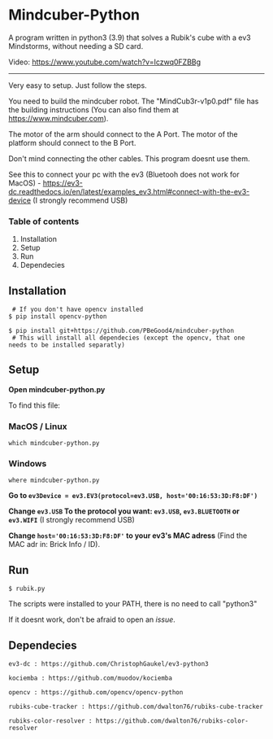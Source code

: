 # Mindcuber-Python
A program written in python3 (3.9) that solves a Rubik's cube with a ev3 Mindstorms, without needing a SD card.

Video: https://www.youtube.com/watch?v=Iczwq0FZBBg

___

Very easy to setup. Just follow the steps.

You need to build the mindcuber robot. The "MindCub3r-v1p0.pdf" file has the building instructions (You can also find them  at https://www.mindcuber.com).

The motor of the arm should connect to the A Port.
The motor of the platform should connect to the B Port.

Don't mind connecting the other cables. This program doesnt use them.

See this to connect your pc with the ev3 (Bluetooh does not work for MacOS) - https://ev3-dc.readthedocs.io/en/latest/examples_ev3.html#connect-with-the-ev3-device
(I strongly recommend USB)
### Table of contents
1. Installation
2. Setup
3. Run
4. Dependecies

## Installation

```
 # If you don't have opencv installed
$ pip install opencv-python

$ pip install git+https://github.com/PBeGood4/mindcuber-python
 # This will install all dependecies (except the opencv, that one needs to be installed separatly)
```

## Setup

**Open mindcuber-python.py**

To find this file:

### MacOS / Linux

```
which mindcuber-python.py
```

### Windows

```
where mindcuber-python.py
```

**Go to `ev3Device = ev3.EV3(protocol=ev3.USB, host='00:16:53:3D:F8:DF')`**

**Change `ev3.USB` To the protocol you want: `ev3.USB`, `ev3.BLUETOOTH` or `ev3.WIFI`** (I strongly recommend USB)

**Change `host='00:16:53:3D:F8:DF'` to your ev3's MAC adress** (Find the MAC adr in: Brick Info / ID).

 






## Run

```
$ rubik.py 
```

The scripts were installed to your PATH, there is no need to call "python3"

If it doesnt work, don't be afraid to open an *issue*.


## Dependecies

```
ev3-dc : https://github.com/ChristophGaukel/ev3-python3

kociemba : https://github.com/muodov/kociemba

opencv : https://github.com/opencv/opencv-python

rubiks-cube-tracker : https://github.com/dwalton76/rubiks-cube-tracker

rubiks-color-resolver : https://github.com/dwalton76/rubiks-color-resolver
```
